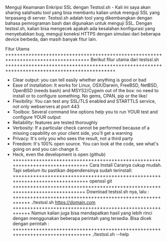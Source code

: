 Menguji Keamanan Enkripsi SSL dengan Testssl.sh - Kali ini saya akan sharing salahsatu tool yang bisa membantu kalian untuk menguji SSL yang terpasang di server. Testssl.sh adalah tool yang dikembangkan dengan bahasa pemrograman bash dan digunakan untuk menguji SSL. Dengan testssl.sh, kalian bisa mengecek apakah ada kesalahan konfigurasi yang menyebabkan bug, menguji koneksi HTTPS dengan simulasi dari beberapa device berbeda, dan masih banyak fitur lain.


Fitur Utama
+++++++++++++++++++++++++++++++++++++++++++++++++++++++++++++++++++++++++++++++++++
Berikut fitur utama dari testssl.sh
++++++++++++++++++++++++++++++++++++++++++++++++++++++++++++++++++++++++++++++++++++++++++++
- Clear output: you can tell easily whether anything is good or bad
- Ease of installation: It works for Linux, OSX/Darwin, FreeBSD, NetBSD, OpenBSD (needs bash) and MSYS2/Cygwin out of the box: no need to   install or to configure something. No gems, CPAN, pip or the like/
- Flexibility: You can test any SSL/TLS enabled and STARTTLS service, not only webservers at port 443
- Toolbox: Several command line options help you to run YOUR test and configure YOUR output
- Reliability: features are tested thoroughly
- Verbosity: If a particular check cannot be performed because of a missing capability on your client side, you'll get a warning
- Privacy: It's only you who sees the result, not a third party
- Freedom: It's 100% open source. You can look at the code, see what's going on and you can change it.
- Heck, even the development is open (github)
+++++++++++++++++++++++++++++++++++++++++++++++++++++++++++++++++++++++++++++
Cara Install
Caranya cukup mudah. Tapi sebelum itu pastikan dependensinya sudah terinstall:
+++++++++++++++++++++++++++++++++++++++++++++++++++++++++++++++++++++++++++++
openssl
git
++++++++++++++++++++++++++++++++++++++++++++++++++++++++++++++++++++++++++++
Download testssl.sh nya, lalu :
+++++++++++++++++++++++++++++++++++++++++++++++++++++++++
./testssl.sh https://domain.com
+++++++++++++++++++++++++++++++++++++++++++++++++++++++++
Namun kalian juga bisa mendapatkan hasil yang lebih rinci dengan menggunakan beberapa perintah yang tersedia. Bisa dicek dengan perintah :
++++++++++++++++++++++++++++++++++++++++++++++++++++++++++++++++++++++++++++++
./testssl.sh --help
